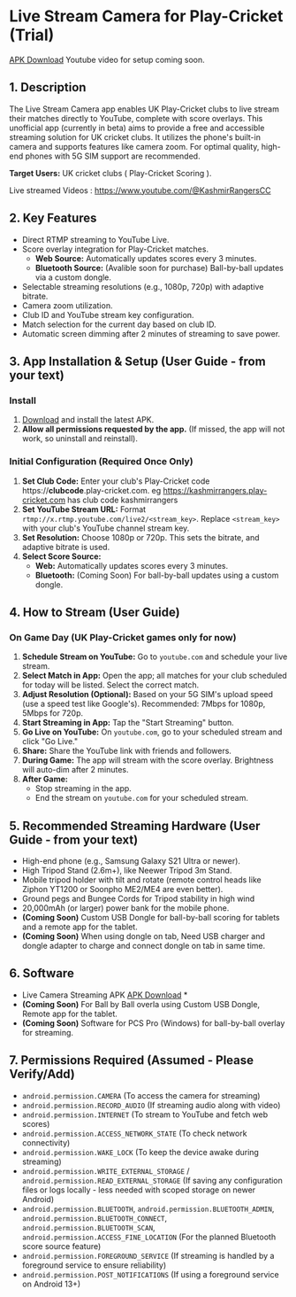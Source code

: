 # Live Stream Camera for Play-Cricket (Trial)

[APK Download](https://github.com/shesh99999/livestreamcamera_app/releases/download/1.0.0/livestreamcamera.1.0.0.apk) 
Youtube video for setup coming soon.

## 1. Description
The Live Stream Camera app enables UK Play-Cricket clubs to live stream their matches directly to YouTube, complete with score overlays. This unofficial app (currently in beta) aims to provide a free and accessible streaming solution for UK cricket clubs. It utilizes the phone's built-in camera and supports features like camera zoom. For optimal quality, high-end phones with 5G SIM support are recommended.

**Target Users:** UK cricket clubs ( Play-Cricket Scoring ).

Live streamed Videos : https://www.youtube.com/@KashmirRangersCC

## 2. Key Features
*   Direct RTMP streaming to YouTube Live.
*   Score overlay integration for Play-Cricket matches.
    *   **Web Source:** Automatically updates scores every 3 minutes.
    *   **Bluetooth Source:** (Avalible soon for purchase) Ball-by-ball updates via a custom dongle.
*   Selectable streaming resolutions (e.g., 1080p, 720p) with adaptive bitrate.
*   Camera zoom utilization.
*   Club ID and YouTube stream key configuration.
*   Match selection for the current day based on club ID.
*   Automatic screen dimming after 2 minutes of streaming to save power.

## 3. App Installation & Setup (User Guide - from your text)

### Install
1.  [Download](https://github.com/shesh99999/livestreamcamera_app/releases/download/1.0.0/livestreamcamera.1.0.0.apk) and install the latest APK.
2.  **Allow all permissions requested by the app.** (If missed, the app will not work, so uninstall and reinstall).

### Initial Configuration (Required Once Only)
1.  **Set Club Code:** Enter your club's Play-Cricket code https://**clubcode**.play-cricket.com. eg https://kashmirrangers.play-cricket.com has club code kashmirrangers
2.  **Set YouTube Stream URL:** Format `rtmp://x.rtmp.youtube.com/live2/<stream_key>`. Replace `<stream_key>` with your club's YouTube channel stream key.
3.  **Set Resolution:** Choose 1080p or 720p. This sets the bitrate, and adaptive bitrate is used.
4.  **Select Score Source:**
    *   **Web:** Automatically updates scores every 3 minutes.
    *   **Bluetooth:** (Coming Soon) For ball-by-ball updates using a custom dongle.

## 4. How to Stream (User Guide)

### On Game Day (UK Play-Cricket games only for now)
1.  **Schedule Stream on YouTube:** Go to `youtube.com` and schedule your live stream.
2.  **Select Match in App:** Open the app; all matches for your club scheduled for today will be listed. Select the correct match.
3.  **Adjust Resolution (Optional):** Based on your 5G SIM's upload speed (use a speed test like Google's). Recommended: 7Mbps for 1080p, 5Mbps for 720p.
4.  **Start Streaming in App:** Tap the "Start Streaming" button.
5.  **Go Live on YouTube:** On `youtube.com`, go to your scheduled stream and click "Go Live."
6.  **Share:** Share the YouTube link with friends and followers.
7.  **During Game:** The app will stream with the score overlay. Brightness will auto-dim after 2 minutes.
8.  **After Game:**
    *   Stop streaming in the app.
    *   End the stream on `youtube.com` for your scheduled stream.

## 5. Recommended Streaming Hardware (User Guide - from your text)
*   High-end phone (e.g., Samsung Galaxy S21 Ultra or newer).
*   High Tripod Stand (2.6m+), like Neewer Tripod 3m Stand.
*   Mobile tripod holder with tilt and rotate (remote control heads like Ziphon YT1200 or Soonpho ME2/ME4 are even better).
*   Ground pegs and Bungee Cords for Tripod stability in high wind
*   20,000mAh (or larger) power bank for the mobile phone.
*   **(Coming Soon)** Custom USB Dongle for ball-by-ball scoring for tablets and a remote app for the tablet.
*   **(Coming Soon)** When using dongle on tab, Need USB charger and dongle adapter to charge and connect dongle on tab in same time.

## 6. Software
*   Live Camera Streaming APK [APK Download](https://github.com/shesh99999/livestreamcamera_app/releases/download/1.0.0/livestreamcamera.1.0.0.apk) *   
*   **(Coming Soon)** For Ball by Ball overla using Custom USB Dongle, Remote app for the tablet.
*   **(Coming Soon)** Software for PCS Pro (Windows) for ball-by-ball overlay for streaming.

## 7. Permissions Required (Assumed - Please Verify/Add)
*   `android.permission.CAMERA` (To access the camera for streaming)
*   `android.permission.RECORD_AUDIO` (If streaming audio along with video)
*   `android.permission.INTERNET` (To stream to YouTube and fetch web scores)
*   `android.permission.ACCESS_NETWORK_STATE` (To check network connectivity)
*   `android.permission.WAKE_LOCK` (To keep the device awake during streaming)
*   `android.permission.WRITE_EXTERNAL_STORAGE` / `android.permission.READ_EXTERNAL_STORAGE` (If saving any configuration files or logs locally - less needed with scoped storage on newer Android)
*   `android.permission.BLUETOOTH`, `android.permission.BLUETOOTH_ADMIN`, `android.permission.BLUETOOTH_CONNECT`, `android.permission.BLUETOOTH_SCAN`, `android.permission.ACCESS_FINE_LOCATION` (For the planned Bluetooth score source feature)
*   `android.permission.FOREGROUND_SERVICE` (If streaming is handled by a foreground service to ensure reliability)
*   `android.permission.POST_NOTIFICATIONS` (If using a foreground service on Android 13+)
